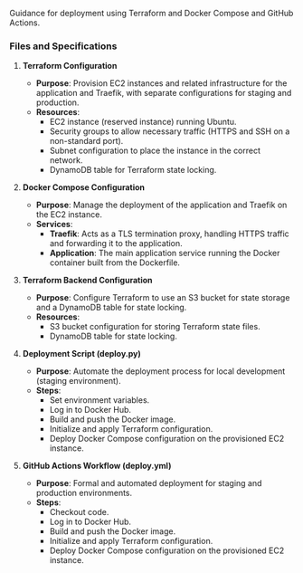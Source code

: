 Guidance for deployment using Terraform and Docker Compose and GitHub Actions.

### Files and Specifications

1. **Terraform Configuration**
   - **Purpose**: Provision EC2 instances and related infrastructure for the application and Traefik, with separate configurations for staging and production.
   - **Resources**:
     - EC2 instance (reserved instance) running Ubuntu.
     - Security groups to allow necessary traffic (HTTPS and SSH on a non-standard port).
     - Subnet configuration to place the instance in the correct network.
     - DynamoDB table for Terraform state locking.

2. **Docker Compose Configuration**
   - **Purpose**: Manage the deployment of the application and Traefik on the EC2 instance.
   - **Services**:
     - **Traefik**: Acts as a TLS termination proxy, handling HTTPS traffic and forwarding it to the application.
     - **Application**: The main application service running the Docker container built from the Dockerfile.

3. **Terraform Backend Configuration**
   - **Purpose**: Configure Terraform to use an S3 bucket for state storage and a DynamoDB table for state locking.
   - **Resources**:
     - S3 bucket configuration for storing Terraform state files.
     - DynamoDB table for state locking.

4. **Deployment Script (deploy.py)**
   - **Purpose**: Automate the deployment process for local development (staging environment).
   - **Steps**:
     - Set environment variables.
     - Log in to Docker Hub.
     - Build and push the Docker image.
     - Initialize and apply Terraform configuration.
     - Deploy Docker Compose configuration on the provisioned EC2 instance.

5. **GitHub Actions Workflow (deploy.yml)**
   - **Purpose**: Formal and automated deployment for staging and production environments.
   - **Steps**:
     - Checkout code.
     - Log in to Docker Hub.
     - Build and push the Docker image.
     - Initialize and apply Terraform configuration.
     - Deploy Docker Compose configuration on the provisioned EC2 instance.
